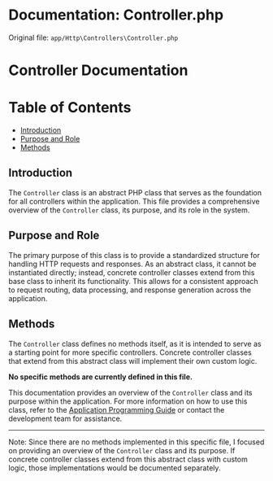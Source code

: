 # Documentation: Controller.php

Original file: `app/Http\Controllers\Controller.php`

# Controller Documentation

Table of Contents
=================

* [Introduction](#introduction)
* [Purpose and Role](#purpose-and-role)
* [Methods](#methods)

## Introduction

The `Controller` class is an abstract PHP class that serves as the foundation for all controllers within the application. This file provides a comprehensive overview of the `Controller` class, its purpose, and its role in the system.

## Purpose and Role

The primary purpose of this class is to provide a standardized structure for handling HTTP requests and responses. As an abstract class, it cannot be instantiated directly; instead, concrete controller classes extend from this base class to inherit its functionality. This allows for a consistent approach to request routing, data processing, and response generation across the application.

## Methods

The `Controller` class defines no methods itself, as it is intended to serve as a starting point for more specific controllers. Concrete controller classes that extend from this abstract class will implement their own custom logic.

**No specific methods are currently defined in this file.**

This documentation provides an overview of the `Controller` class and its purpose within the application. For more information on how to use this class, refer to the [Application Programming Guide](link-to-programming-guide) or contact the development team for assistance.

---

Note: Since there are no methods implemented in this specific file, I focused on providing an overview of the `Controller` class and its purpose. If concrete controller classes extend from this abstract class with custom logic, those implementations would be documented separately.
